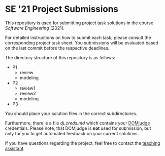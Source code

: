 # SE '21 Project Submissions

This repository is used for submitting project task solutions in the course *Software Engineering* (2021).

For detailed instructions on how to submit each task, please consult the corresponding project task sheet.
You submissions will be evaluated based on the last commit before the respective deadlines.

The directory structure of this repository is as follows:

- P1
  - review
  - modeling
- P2
  - review1
  - review2
  - modeling
- P3

You should place your solution files in the correct subdirectories.

Furthermore, there is a file *dj_creds.md* which contains your [DOMjudge](http://domjudge-se.sts.tuhh.de)
credentials.
Please note, that DOMjudge is **not** used for submission, but only for you to get automated feedback on your
current solutions.

If you have questions regarding the project, feel free to contact the [teaching assistant](mailto:ole.luebke@tuhh.de).
